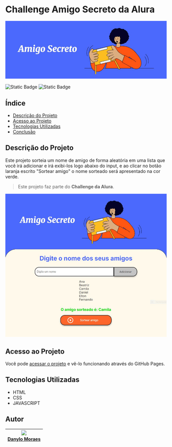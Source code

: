 # Challenge Amigo Secreto da Alura

![Amigo Secreto Capa](./assets/amigo-secreto-header.JPG)

![Static Badge](https://img.shields.io/badge/Status-Completo-green) ![Static Badge](https://img.shields.io/badge/Vers%C3%A3o-1.0-blue)

## Índice

* [Descrição do Projeto](#descrição-do-projeto)
* [Acesso ao Projeto](#acesso-ao-projeto)
* [Tecnologias Utilizadas](#tecnologias-utilizadas)
* [Conclusão](#conclusao)

## Descrição do Projeto

Este projeto sorteia um nome de amigo de forma aleatória em uma lista que você irá adicionar e irá exibi-los logo abaixo do input, e ao clicar no botão laranja escrito "Sortear amigo" o nome sorteado será apresentado na cor verde.

> Este projeto faz parte do **Challenge da Alura**.

![Imagem ilustrativa demonstrando a funcionalidade do projeto](/assets/amigo-secreto-funcionamento.JPG)

## Acesso ao Projeto

Você pode [acessar o projeto](https://danylomoraes.github.io/challenge-amigo-secreto/) e vê-lo funcionando através do GitHub Pages.

## Tecnologias Utilizadas

* HTML
* CSS
* JAVASCRIPT

## Autor

| [<img loading="lazy" src="https://avatars.githubusercontent.com/u/16506747?v=4" width="115"><br>Danylo Moraes](https://github.com/DanyloMoraes/) |
| :---: |